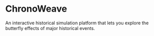 # ChronoWeave
An interactive historical simulation platform that lets you explore the butterfly effects of major historical events.
